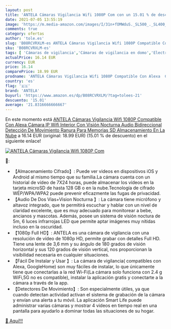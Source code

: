 ```yaml
---
layout: post
title: 'ANTELA Cámaras Vigilancia Wifi 1080P Com con un 15.01 % de descuento'
date: 2021-07-05 13:55:19
image: 'https://m.media-amazon.com/images/I/31n+fOMWduS._SL500_._SL400_.jpg'
comments: true
category: ofertas
author: 'tole.es'
slug: 'B08RCVRXLM-es ANTELA Cámaras Vigilancia Wifi 1080P Compatible Con Alexa...'
sku: 'B08RCVRXLM-es'
tags: [ 'Cámaras de vigilancia','Cámaras de vigilancia en domo','Electrónica','Fotografía y videocámaras','alexa','antela', ]
actualPrice: 16.14 EUR
currency: EUR
price: 16.14
comparePrice: 18.99 EUR
prodname: 'ANTELA Cámaras Vigilancia Wifi 1080P Compatible Con Alexa  Cámara IP Wifi Interior Con Visión Nocturna  Audio Bidireccional  Detección De Movimiento  Ranura Para Memorias SD  Almacenamiento En La Nube'
country: 'es'
flag: '🇪🇸'
brand: 'ANTELA'
buyurl: 'https://www.amazon.es/dp/B08RCVRXLM/?tag=tolees-21'
descuento: '15.01'
average: '21.8316666666667'
---
```


En este momento está [ANTELA Cámaras Vigilancia Wifi 1080P Compatible Con Alexa  Cámara IP Wifi Interior Con Visión Nocturna  Audio Bidireccional  Detección De Movimiento  Ranura Para Memorias SD  Almacenamiento En La Nube](https://www.amazon.es/dp/B08RCVRXLM/?tag=tolees-21) a 16.14 EUR (original: 18.99 EUR) (15.01 %  de descuento) en el siguiente enlace!

[![ANTELA Cámaras Vigilancia Wifi 1080P Com](https://m.media-amazon.com/images/I/31n+fOMWduS._SL500_._SL400_.jpg)](https://www.amazon.es/dp/B08RCVRXLM/?tag=tolees-21)

🔎:

- 【Almacenamiento Cifrado】: Puede ver videos en dispositivos iOS y Android al mismo tiempo que su familia.La cámara cuenta con un historial de vídeo de 7X24 horas, puede almacenar los vídeos en la tarjeta microSD de hasta 128 GB o en la nube.Tecnología de cifrado WEP/WPA/WPA2 puede prevenir eficazmente las fugas de privacidad.
- 【Audio De Dos Vias+Vision Nocturna 】: La cámara tiene micrófono y altavoz integrado, que te permitirá escuchar y hablar con un nivel de claridad excelente, que es muy adecuado para monitorear a bebe, ancianos y mascotas. Además, posee un sistema de visión noctura de 5m, 6 luces infrarrojas LED que permite aptar imágenes muy nítidas incluso en la oscuridad.
- 【1080p Full HD】: ANTELA es una cámara de vigilancia con una resolución de vídeo de 1080p HD, permite grabar con detalles Full HD. Tiene una lente de 3,6 mm y su ángulo de 180 grados de visión horizontal y sus 120 grados de visión vertical, nos proporcionan la visibilidad necesaria en cualquier situaciones.
- 【Fácil De Instalar y Usar 】: La cámara de vigilancia( compatibles con Alexa, GoogleHome) son muy fáciles de instalar, lo que únicamente tiene que conectarlas a la red Wi-Fi(La cámara solo funciona con 2.4 g WiFi,5G no es compatible), instalar la aplicación gratis y conectarte a la cámara a través de la app.
- 【Detectores De Movimiento】: Son especialmente útiles, ya que cuando detectan actividad activan el sistema de grabación de la cámara y envían una alerta a tu móvil. La aplicación Smart Life puede administrar varias cámaras y mostrar 4 videos en tiempo real en una pantalla para ayudarlo a dominar todas las situaciones de su hogar.

[🛒 Aquí!!!](https://www.amazon.es/dp/B08RCVRXLM/?tag=tolees-21)
